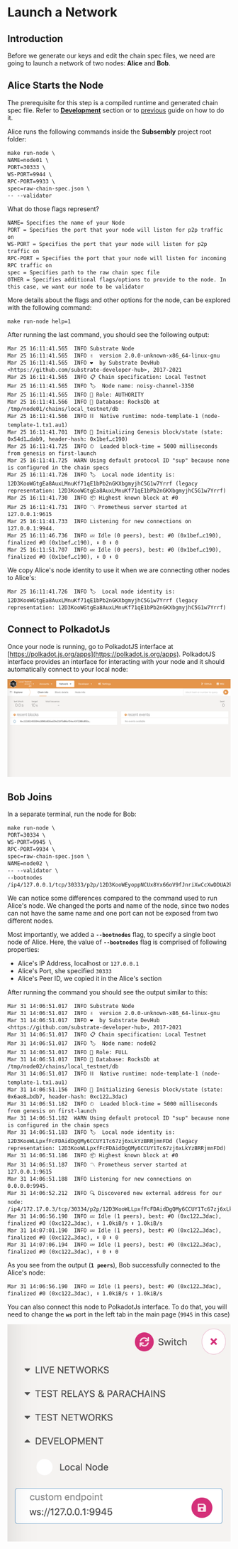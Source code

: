 # Launch a Network

## Introduction

Before we generate our keys and edit the chain spec files, we need are going to launch a network of two nodes: **Alice** and **Bob**.

## Alice Starts the Node

The prerequisite for this step is a compiled runtime and generated chain spec file. Refer to [**Development**](../../development/development.md) section or to [previous](../create-your-first-subsembly-runtime/) guide on how to do it.

Alice runs the following commands inside the **Subsembly** project root folder:

```text
make run-node \
NAME=node01 \
PORT=30333 \
WS-PORT=9944 \
RPC-PORT=9933 \
spec=raw-chain-spec.json \
-- --validator
```

What do those flags represent?

```text
NAME= Specifies the name of your Node
PORT = Specifies the port that your node will listen for p2p traffic on
WS-PORT = Specifies the port that your node will listen for p2p traffic on
RPC-PORT = Specifies the port that your node will listen for incoming RPC traffic on
spec = Specifies path to the raw chain spec file
OTHER = Specifies additional flags/options to provide to the node. In this case, we want our node to be validator
```

More details about the flags and other options for the node, can be explored with the following command:

```text
make run-node help=1
```

After running the last command, you should see the following output:

```text
Mar 25 16:11:41.565  INFO Substrate Node    
Mar 25 16:11:41.565  INFO ✌️  version 2.0.0-unknown-x86_64-linux-gnu    
Mar 25 16:11:41.565  INFO ❤️  by Substrate DevHub <https://github.com/substrate-developer-hub>, 2017-2021    
Mar 25 16:11:41.565  INFO 📋 Chain specification: Local Testnet    
Mar 25 16:11:41.565  INFO 🏷  Node name: noisy-channel-3350    
Mar 25 16:11:41.565  INFO 👤 Role: AUTHORITY    
Mar 25 16:11:41.566  INFO 💾 Database: RocksDb at /tmp/node01/chains/local_testnet/db    
Mar 25 16:11:41.566  INFO ⛓  Native runtime: node-template-1 (node-template-1.tx1.au1)    
Mar 25 16:11:41.701  INFO 🔨 Initializing Genesis block/state (state: 0x54d1…dab9, header-hash: 0x1bef…c190)    
Mar 25 16:11:41.725  INFO ⏱  Loaded block-time = 5000 milliseconds from genesis on first-launch    
Mar 25 16:11:41.725  WARN Using default protocol ID "sup" because none is configured in the chain specs    
Mar 25 16:11:41.726  INFO 🏷  Local node identity is: 12D3KooWGtgEa8AuxLMnuKf71qE1bPb2nGKXbgmyjhC5G1w7Yrrf (legacy representation: 12D3KooWGtgEa8AuxLMnuKf71qE1bPb2nGKXbgmyjhC5G1w7Yrrf)    
Mar 25 16:11:41.730  INFO 📦 Highest known block at #0    
Mar 25 16:11:41.731  INFO 〽️ Prometheus server started at 127.0.0.1:9615    
Mar 25 16:11:41.733  INFO Listening for new connections on 127.0.0.1:9944.    
Mar 25 16:11:46.736  INFO 💤 Idle (0 peers), best: #0 (0x1bef…c190), finalized #0 (0x1bef…c190), ⬇ 0 ⬆ 0    
Mar 25 16:11:51.707  INFO 💤 Idle (0 peers), best: #0 (0x1bef…c190), finalized #0 (0x1bef…c190), ⬇ 0 ⬆ 0
```

We copy Alice's node identity to use it when we are connecting other nodes to Alice's:

```text
Mar 25 16:11:41.726  INFO 🏷  Local node identity is: 12D3KooWGtgEa8AuxLMnuKf71qE1bPb2nGKXbgmyjhC5G1w7Yrrf (legacy representation: 12D3KooWGtgEa8AuxLMnuKf71qE1bPb2nGKXbgmyjhC5G1w7Yrrf)
```

## Connect to PolkadotJs

Once your node is running, go to PolkadotJS interface at [https://polkadot.js.org/apps](https://polkadot.js.org/apps). PolkadotJS interface provides an interface for interacting with your node and it should automatically connect to your local node:

![Picture 1. Connected to PolkadotJs](../../.gitbook/assets/screenshot-2021-03-31-at-16.27.13.png)

## Bob Joins

In a separate terminal, run the node for Bob:

```text
make run-node \
PORT=30334 \
WS-PORT=9945 \
RPC-PORT=9934 \
spec=raw-chain-spec.json \
NAME=node02 \
-- --validator \
--bootnodes /ip4/127.0.0.1/tcp/30333/p2p/12D3KooWEyoppNCUx8Yx66oV9fJnriXwCcXwDDUA2kj6vnc6iDEp
```

We can notice some differences compared to the command used to run Alice's node. We changed the ports and name of the node, since two nodes can not have the same name and one port can not be exposed from two different nodes.

Most importantly, we added a **`--bootnodes`** flag, to specify a single boot node of Alice. Here, the value of **`--bootnodes`** flag is comprised of following properties:

* Alice's IP Address, localhost or `127.0.0.1`
* Alice's Port, she specified `30333`
* Alice's Peer ID, we copied it in the Alice's section

After running the command you should see the output similar to this:

```text
Mar 31 14:06:51.017  INFO Substrate Node    
Mar 31 14:06:51.017  INFO ✌️  version 2.0.0-unknown-x86_64-linux-gnu    
Mar 31 14:06:51.017  INFO ❤️  by Substrate DevHub <https://github.com/substrate-developer-hub>, 2017-2021    
Mar 31 14:06:51.017  INFO 📋 Chain specification: Local Testnet    
Mar 31 14:06:51.017  INFO 🏷  Node name: node02    
Mar 31 14:06:51.017  INFO 👤 Role: FULL    
Mar 31 14:06:51.017  INFO 💾 Database: RocksDb at /tmp/node02/chains/local_testnet/db    
Mar 31 14:06:51.017  INFO ⛓  Native runtime: node-template-1 (node-template-1.tx1.au1)    
Mar 31 14:06:51.156  INFO 🔨 Initializing Genesis block/state (state: 0x6ae8…bdb7, header-hash: 0xc122…3dac)    
Mar 31 14:06:51.182  INFO ⏱  Loaded block-time = 5000 milliseconds from genesis on first-launch    
Mar 31 14:06:51.182  WARN Using default protocol ID "sup" because none is configured in the chain specs    
Mar 31 14:06:51.183  INFO 🏷  Local node identity is: 12D3KooWLLpxfFcFDAidDgQMy6CCUY1Tc67zj6xLkYzBRRjmnFDd (legacy representation: 12D3KooWLLpxfFcFDAidDgQMy6CCUY1Tc67zj6xLkYzBRRjmnFDd)    
Mar 31 14:06:51.186  INFO 📦 Highest known block at #0    
Mar 31 14:06:51.187  INFO 〽️ Prometheus server started at 127.0.0.1:9615    
Mar 31 14:06:51.188  INFO Listening for new connections on 0.0.0.0:9945.    
Mar 31 14:06:52.212  INFO 🔍 Discovered new external address for our node: /ip4/172.17.0.3/tcp/30334/p2p/12D3KooWLLpxfFcFDAidDgQMy6CCUY1Tc67zj6xLkYzBRRjmnFDd    
Mar 31 14:06:56.190  INFO 💤 Idle (1 peers), best: #0 (0xc122…3dac), finalized #0 (0xc122…3dac), ⬇ 1.0kiB/s ⬆ 1.0kiB/s    
Mar 31 14:07:01.190  INFO 💤 Idle (1 peers), best: #0 (0xc122…3dac), finalized #0 (0xc122…3dac), ⬇ 0 ⬆ 0    
Mar 31 14:07:06.194  INFO 💤 Idle (1 peers), best: #0 (0xc122…3dac), finalized #0 (0xc122…3dac), ⬇ 0 ⬆ 0
```

As you see from the output \(**`1 peers`**\), Bob successfully connected to the Alice's node:

```text
Mar 31 14:06:56.190  INFO 💤 Idle (1 peers), best: #0 (0xc122…3dac), finalized #0 (0xc122…3dac), ⬇ 1.0kiB/s ⬆ 1.0kiB/s
```

You can also connect this node to PolkadotJs interface. To do that, you will need to change the **`ws`** port in the left tab in the main page \(`9945` in this case\)

![Picture 2. Custom endpoint of the Node](../../.gitbook/assets/screenshot-2021-03-31-at-18.18.54.png)

